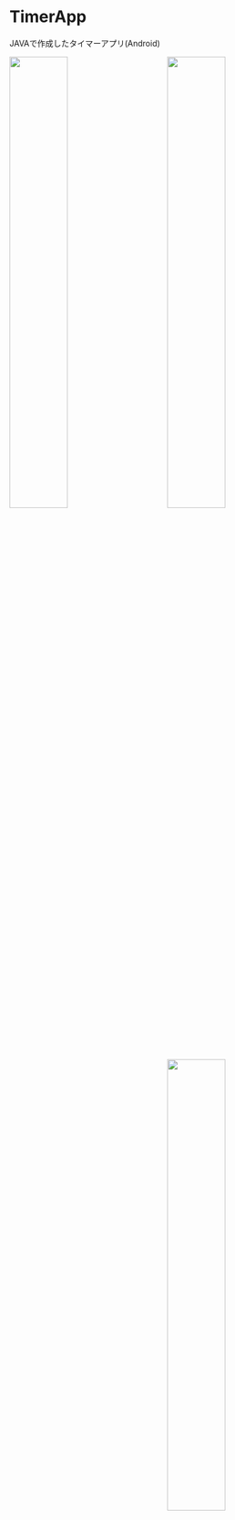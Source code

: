 # TimerApp
JAVAで作成したタイマーアプリ(Android)

<a>
  <img src="https://i.imgur.com/W8jhVDJ.png" align="left" width="45%">
</a>
<a>
  <img src="https://i.imgur.com/3Jn3JiA.png" align="right" width="45%">
</a>
<a>
  <img src="https://i.imgur.com/3Jn3JiA.png" align="right" width="45%">
</a>

